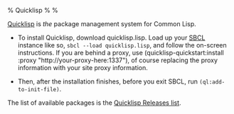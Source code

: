 % Quicklisp
%
%

[Quicklisp](http://www.quicklisp.org/beta/) is *the* package
management system for Common Lisp.

* To install Quicklisp, download quicklisp.lisp. Load up your
  [SBCL](sbcl-setup.html) instance like so, `sbcl --load
  quicklisp.lisp`, and follow the on-screen instructions. If you are
  behind a proxy, use (quicklisp-quickstart:install :proxy
  "http://your-proxy-here:1337"), of course replacing the proxy information
  with your site proxy information.

* Then, after the installation finishes, before you exit SBCL, run
  `(ql:add-to-init-file)`.


The list of available packages is the [Quicklisp Releases list](http://www.quicklisp.org/beta/releases.html).
